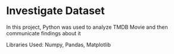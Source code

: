 # Investigate Dataset

In this project, Python was used to analyze TMDB Movie and then communicate findings about it <br>

Libraries Used: Numpy, Pandas, Matplotlib